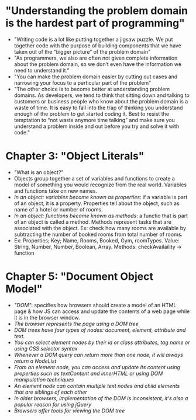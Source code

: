 # "Understanding the problem domain is the hardest part of programming"

- "Writing code is a lot like putting together a jigsaw puzzle.  We put together code with the purpose of building components that we have taken out of the “bigger picture” of the problem domain"
- "As programmers, we also are often not given complete information about the problem domain, so we don’t even have the information we need to understand it."
- "You can make the problem domain easier by cutting out cases and narrowing your focus to a particular part of the problem"
- "The other choice is to become better at understanding problem domains.  As developers, we tend to think that sitting down and talking to customers or business people who know about the problem domain is a waste of time. It is easy to fall into the trap of thinking you understand enough of the problem to get started coding it.  Best to resist the temptation to “not waste anymore time talking” and make sure you understand a problem inside and out before you try and solve it with code."

# Chapter 3: "Object Literals"

- "What is an object?"
- Objects group together a set of variables and functions to create a model of something you would recognize from the real world. Variables and functions take on new names.
- *In an object: variables become known as properties*: if a variable is part of an object, it is a property. Properties tell about the object, such as name of a hotel or number of rooms.
- *In an object: functions become known as methods*: a functio that is part of an object is called a method. Methods represent tasks that are associated with the object. Ex: check how many rooms are available by subtracting the number of booked rooms from total number of rooms.
- Ex: Properties; Key; Name, Rooms, Booked, Gym, roomTypes. Value: String, Number, Number, Boolean, Array. Methods: checkAvailaility -> function


# Chapter 5: "Document Object Model"

- *"DOM"*: specifies how browsers should create a model of an HTML page & how JS can access and update the contents of a web page while it is in the browser window. 
- *The browser represents the page using a DOM tree*
- *DOM trees have four types of nodes: document, element, attribute and text.*
- *You can select element nodes by their id or class attributes, tag name or using CSS selector syntax*
- *Whenever a DOM query can return more than one node, it will always return a NodeList*
- *From an element node, you can access and update its content using properties such as textContent and innerHTML or using DOM manipulation techniques*
- *An element node can contain multiple text nodes and child elements that are siblings of each other*
- *In older browsers, implementation of the DOM is inconsistent, it's also a popular reason for using jQuery*
- *Browsers offer tools for viewing the DOM tree*
